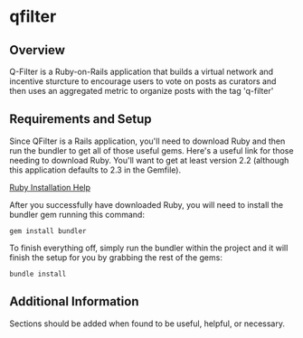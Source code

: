 # qfilter

## Overview

Q-Filter is a Ruby-on-Rails application that builds a virtual network and incentive sturcture to encourage users to vote on posts as curators and then uses an aggregated metric to organize posts with the tag 'q-filter'

## Requirements and Setup

Since QFilter is a Rails application, you'll need to download Ruby and then run the bundler to get all of those useful gems. Here's a useful link for those needing to download Ruby. You'll want to get at least version 2.2 (although this application defaults to 2.3 in the Gemfile). 

[Ruby Installation Help](https://www.ruby-lang.org/en/documentation/installation/)

After you successfully have downloaded Ruby, you will need to install the bundler gem running this command:

`gem install bundler`

To finish everything off, simply run the bundler within the project and it will finish the setup for you by grabbing the rest of the gems:

`bundle install`

## Additional Information
Sections should be added when found to be useful, helpful, or necessary.